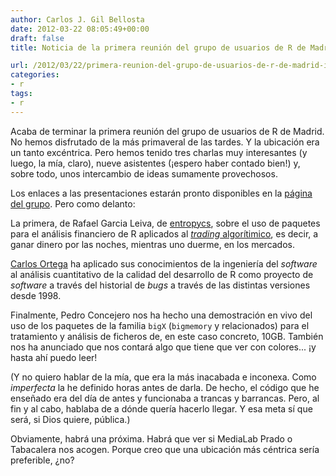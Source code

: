```yaml
---
author: Carlos J. Gil Bellosta
date: 2012-03-22 08:05:49+00:00
draft: false
title: Noticia de la primera reunión del grupo de usuarios de R de Madrid

url: /2012/03/22/primera-reunion-del-grupo-de-usuarios-de-r-de-madrid-ii/
categories:
- r
tags:
- r
---
```


Acaba de terminar la primera reunión del grupo de usuarios de R de Madrid. No hemos disfrutado de la más primaveral de las tardes. Y la ubicación era un tanto excéntrica. Pero hemos tenido tres charlas muy interesantes (y luego, la mía, claro), nueve asistentes (¡espero haber contado bien!) y, sobre todo, unos intercambio de ideas sumamente provechosos.

Los enlaces a las presentaciones estarán pronto disponibles en la [página del grupo](http://r-es.org/Grupo+de+Usuarios+de+R+en+Madrid). Pero como delanto:

La primera, de Rafael Garcia Leiva, de [entropycs](http://www.entropycs.com), sobre el uso de paquetes para el análisis financiero de R aplicados al [_trading_ algorítimico](http://en.wikipedia.org/wiki/Algorithmic_trading), es decir, a ganar dinero por las noches, mientras uno duerme, en los mercados.

[Carlos Ortega](http://www.qualityexcellence.es/) ha aplicado sus conocimientos de la ingeniería del _software_ al análisis cuantitativo de la calidad del desarrollo de R como proyecto de _software_ a través del historial de _bugs_ a través de las distintas versiones desde 1998.

Finalmente, Pedro Concejero nos ha hecho una demostración en vivo del uso de los paquetes de la familia `bigX` (`bigmemory` y relacionados) para el tratamiento y análisis de ficheros de, en este caso concreto, 10GB. También nos ha anunciado que nos contará algo que tiene que ver con colores... ¡y hasta ahí puedo leer!

(Y no quiero hablar de la mía, que era la más inacabada e inconexa. Como _imperfecta_ la he definido horas antes de darla. De hecho, el código que he enseñado era del día de antes y funcionaba a trancas y barrancas. Pero, al fin y al cabo, hablaba de a dónde quería hacerlo llegar. Y esa meta sí que será, si Dios quiere, pública.)

Obviamente, habrá una próxima. Habrá que ver si MediaLab Prado o Tabacalera nos acogen. Porque creo que una ubicación más céntrica sería preferible, ¿no?
